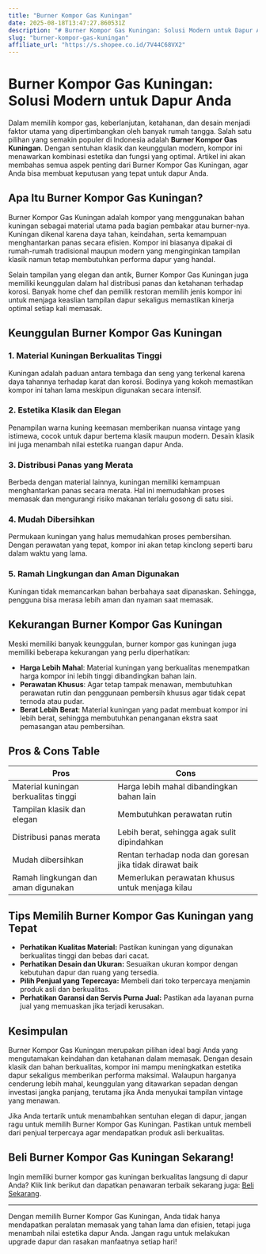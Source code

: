 ```yaml
---
title: "Burner Kompor Gas Kuningan"
date: 2025-08-18T13:47:27.860531Z
description: "# Burner Kompor Gas Kuningan: Solusi Modern untuk Dapur Anda..."
slug: "burner-kompor-gas-kuningan"
affiliate_url: "https://s.shopee.co.id/7V44C68VX2"
---
```

# Burner Kompor Gas Kuningan: Solusi Modern untuk Dapur Anda

Dalam memilih kompor gas, keberlanjutan, ketahanan, dan desain menjadi faktor utama yang dipertimbangkan oleh banyak rumah tangga. Salah satu pilihan yang semakin populer di Indonesia adalah **Burner Kompor Gas Kuningan**. Dengan sentuhan klasik dan keunggulan modern, kompor ini menawarkan kombinasi estetika dan fungsi yang optimal. Artikel ini akan membahas semua aspek penting dari Burner Kompor Gas Kuningan, agar Anda bisa membuat keputusan yang tepat untuk dapur Anda.

## Apa Itu Burner Kompor Gas Kuningan?

Burner Kompor Gas Kuningan adalah kompor yang menggunakan bahan kuningan sebagai material utama pada bagian pembakar atau burner-nya. Kuningan dikenal karena daya tahan, keindahan, serta kemampuan menghantarkan panas secara efisien. Kompor ini biasanya dipakai di rumah-rumah tradisional maupun modern yang menginginkan tampilan klasik namun tetap membutuhkan performa dapur yang handal.

Selain tampilan yang elegan dan antik, Burner Kompor Gas Kuningan juga memiliki keunggulan dalam hal distribusi panas dan ketahanan terhadap korosi. Banyak home chef dan pemilik restoran memilih jenis kompor ini untuk menjaga keaslian tampilan dapur sekaligus memastikan kinerja optimal setiap kali memasak.

## Keunggulan Burner Kompor Gas Kuningan

### 1. Material Kuningan Berkualitas Tinggi
Kuningan adalah paduan antara tembaga dan seng yang terkenal karena daya tahannya terhadap karat dan korosi. Bodinya yang kokoh memastikan kompor ini tahan lama meskipun digunakan secara intensif.

### 2. Estetika Klasik dan Elegan
Penampilan warna kuning keemasan memberikan nuansa vintage yang istimewa, cocok untuk dapur bertema klasik maupun modern. Desain klasik ini juga menambah nilai estetika ruangan dapur Anda.

### 3. Distribusi Panas yang Merata
Berbeda dengan material lainnya, kuningan memiliki kemampuan menghantarkan panas secara merata. Hal ini memudahkan proses memasak dan mengurangi risiko makanan terlalu gosong di satu sisi.

### 4. Mudah Dibersihkan
Permukaan kuningan yang halus memudahkan proses pembersihan. Dengan perawatan yang tepat, kompor ini akan tetap kinclong seperti baru dalam waktu yang lama.

### 5. Ramah Lingkungan dan Aman Digunakan
Kuningan tidak memancarkan bahan berbahaya saat dipanaskan. Sehingga, pengguna bisa merasa lebih aman dan nyaman saat memasak.

## Kekurangan Burner Kompor Gas Kuningan

Meski memiliki banyak keunggulan, burner kompor gas kuningan juga memiliki beberapa kekurangan yang perlu diperhatikan:

- **Harga Lebih Mahal**: Material kuningan yang berkualitas menempatkan harga kompor ini lebih tinggi dibandingkan bahan lain.
- **Perawatan Khusus**: Agar tetap tampak menawan, membutuhkan perawatan rutin dan penggunaan pembersih khusus agar tidak cepat ternoda atau pudar.
- **Berat Lebih Berat**: Material kuningan yang padat membuat kompor ini lebih berat, sehingga membutuhkan penanganan ekstra saat pemasangan atau pembersihan.

## Pros & Cons Table

| Pros                                     | Cons                                                |
|------------------------------------------|-----------------------------------------------------|
| Material kuningan berkualitas tinggi   | Harga lebih mahal dibandingkan bahan lain        |
| Tampilan klasik dan elegan             | Membutuhkan perawatan rutin                          |
| Distribusi panas merata                | Lebih berat, sehingga agak sulit dipindahkan      |
| Mudah dibersihkan                     | Rentan terhadap noda dan goresan jika tidak dirawat baik |
| Ramah lingkungan dan aman digunakan     | Memerlukan perawatan khusus untuk menjaga kilau |

## Tips Memilih Burner Kompor Gas Kuningan yang Tepat

- **Perhatikan Kualitas Material:** Pastikan kuningan yang digunakan berkualitas tinggi dan bebas dari cacat.
- **Perhatikan Desain dan Ukuran:** Sesuaikan ukuran kompor dengan kebutuhan dapur dan ruang yang tersedia.
- **Pilih Penjual yang Tepercaya:** Membeli dari toko terpercaya menjamin produk asli dan berkualitas.
- **Perhatikan Garansi dan Servis Purna Jual:** Pastikan ada layanan purna jual yang memuaskan jika terjadi kerusakan.

## Kesimpulan

Burner Kompor Gas Kuningan merupakan pilihan ideal bagi Anda yang mengutamakan keindahan dan ketahanan dalam memasak. Dengan desain klasik dan bahan berkualitas, kompor ini mampu meningkatkan estetika dapur sekaligus memberikan performa maksimal. Walaupun harganya cenderung lebih mahal, keunggulan yang ditawarkan sepadan dengan investasi jangka panjang, terutama jika Anda menyukai tampilan vintage yang menawan.

Jika Anda tertarik untuk menambahkan sentuhan elegan di dapur, jangan ragu untuk memilih Burner Kompor Gas Kuningan. Pastikan untuk membeli dari penjual terpercaya agar mendapatkan produk asli berkualitas.

## Beli Burner Kompor Gas Kuningan Sekarang!

Ingin memiliki burner kompor gas kuningan berkualitas langsung di dapur Anda? Klik link berikut dan dapatkan penawaran terbaik sekarang juga: [Beli Sekarang](https://s.shopee.co.id/7V44C68VX2).

---

Dengan memilih Burner Kompor Gas Kuningan, Anda tidak hanya mendapatkan peralatan memasak yang tahan lama dan efisien, tetapi juga menambah nilai estetika dapur Anda. Jangan ragu untuk melakukan upgrade dapur dan rasakan manfaatnya setiap hari!